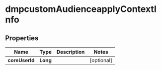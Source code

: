# dmpcustomAudienceapplyContextInfo

## Properties
Name | Type | Description | Notes
------------ | ------------- | ------------- | -------------
**coreUserId** | **Long** |  |  [optional]
